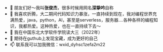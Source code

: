 - 👋 朋友们好～我叫**张俊杰**，很多时候用网名**深挚吟**自称
- 👀 我喜欢折腾，大二期间代码知识力暴涨，一直持续到现在，我对编程世界充满热爱，java，python，AI，甚至是serverless，服务器....各种各样的编程知识，我都热爱。这种热爱，也在一直持续下去～
- 🌱 我在中国东北大学软件学院读大三（2022年）
- 💞️ 期待在guthub上发现宝藏，成为更好的自己
- 📫 联系我可以加我微信：wxid_dyhsc1zefa2m22
<!---
JunJie-Zhang-SZY/JunJie-Zhang-SZY is a ✨ special ✨ repository because its `README.md` (this file) appears on your GitHub profile.
You can click the Preview link to take a look at your changes.
--->
